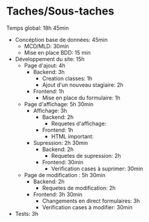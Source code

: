 # Taches/Sous-taches
Temps global: 18h 45min
- Concéption base de données:  45min
    - MCD/MLD: 30min
    - Mise en place BDD: 15 min
- Développement du site: 15h
    - Page d'ajout: 4h
        - Backend: 3h
            - Creation classes: 1h
            - Ajout d'un nouveau stagiaire: 2h
        - Frontend: 1h
            - Mise en place du formulaire: 1h
    - Page d'affichage: 5h 30min
        - Affichage: 3h
            - Backend: 2h
                - Requetes d'affichage:
            - Frontend: 1h
                - HTML important:
        - Supression: 2h 30min
            - Backend: 2h
                - Requetes de supression: 2h
            - Frontend: 30min
                - Verification cases à suprimer: 30min
    - Page de modification : 5h 30min
        - Backend: 2h
            - Requetes de modification: 2h
        - Frontend: 3h 30min
            - Changements en direct formulaires: 3h
            - Verification cases à modifier: 30min
- Tests: 3h
